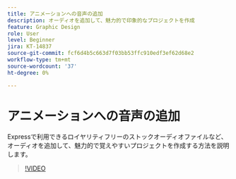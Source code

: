 ```yaml
---
title: アニメーションへの音声の追加
description: オーディオを追加して、魅力的で印象的なプロジェクトを作成
feature: Graphic Design
role: User
level: Beginner
jira: KT-14837
source-git-commit: fcf6d4b5c663d7f03bb53ffc910edf3ef62d68e2
workflow-type: tm+mt
source-wordcount: '37'
ht-degree: 0%

---
```


# アニメーションへの音声の追加

Expressで利用できるロイヤリティフリーのストックオーディオファイルなど、オーディオを追加して、魅力的で覚えやすいプロジェクトを作成する方法を説明します。

>[!VIDEO](https://video.tv.adobe.com/v/3426983?quality=12&learn=on&hidetitle=true)
